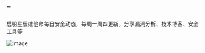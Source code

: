 # -
启明星辰维他命每日安全动态，每周一周四更新，分享漏洞分析、技术博客、安全工具等



![image](https://github.com/JXTnoname/VitaminSecurity/blob/master/qrcode_for_gh_cf325e4d8d77_344.jpg)
